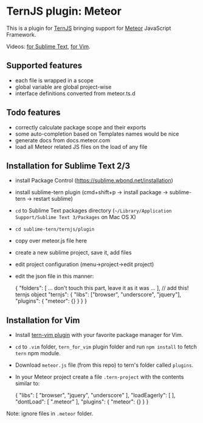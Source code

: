 TernJS plugin: Meteor
===

This is a plugin for [TernJS](http://ternjs.net) bringing support for
[Meteor](https://www.meteor.com) JavaScript Framework.

Videos: [for Sublime Text](https://www.youtube.com/watch?v=5cAHxpNEHTc), [for
Vim](https://www.youtube.com/watch?v=TIE9ZOqlvFo).

Supported features
---

- each file is wrapped in a scope
- global variable are global project-wise
- interface definitions converted from meteor.ts.d

Todo features
---

- correctly calculate package scope and their exports
- some auto-completion based on Templates names would be nice
- generate docs from docs.meteor.com
- load all Meteor related JS files on the load of any file


Installation for Sublime Text 2/3
---


- install Package Control (https://sublime.wbond.net/installation)
- install sublime-tern plugin (cmd+shift+p -> install package -> sublime-tern -> restart sublime)
- `cd` to Sublime Text packages directory (`~/Library/Application Support/Sublime Text 3/Packages` on Mac OS X)
- `cd sublime-tern/ternjs/plugin`
- copy over meteor.js file here
- create a new sublime project, save it, add files
- edit project configuration (menu->project->edit project)
- edit the json file in this manner:

    {
      "folders":
      [
               ... don't touch this part, leave it as it was ...
      ],
      // add this! ternjs object
      "ternjs": {
        "libs": ["browser", "underscore", "jquery"],
        "plugins": {
          "meteor": {}
        }
      }
    }


Installation for Vim
---

- Install [tern-vim plugin](https://github.com/marijnh/tern_for_vim) with your
  favorite package manager for Vim.
- `cd` to `.vim` folder, `tern_for_vim` plugin folder and run `npm install` to
  fetch `tern` npm module.
- Download `meteor.js` file (from this repo) to tern's folder called `plugins`.
- In your Meteor project create a file `.tern-project` with the contents similar
  to:

    {
      "libs": [
        "browser",
        "jquery",
        "underscore"
      ],
      "loadEagerly": [ ],
      "dontLoad": [ ".meteor" ],
      "plugins": {
        "meteor": {}
      }
    }

Note: ignore files in `.meteor` folder.


